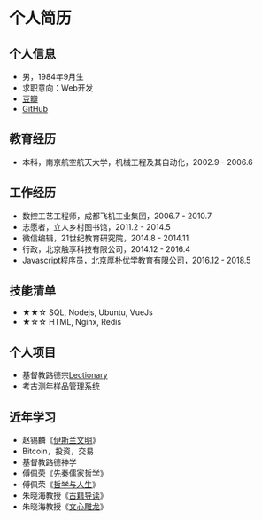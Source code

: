 # 个人简历

## 个人信息

* 男，1984年9月生
* 求职意向：Web开发
* [豆瓣](https://www.douban.com/people/chenyuanliang)
* [GitHub](https://www.github.com/zizaiziran)

## 教育经历

* 本科，南京航空航天大学，机械工程及其自动化，2002.9 - 2006.6

## 工作经历

* 数控工艺工程师，成都飞机工业集团，2006.7 - 2010.7
* 志愿者，立人乡村图书馆，2011.2 - 2014.5
* 微信编辑，21世纪教育研究院，2014.8 - 2014.11
* 行政，北京触享科技有限公司，2014.12 - 2016.4
* Javascript程序员，北京厚朴优学教育有限公司，2016.12 - 2018.5

## 技能清单

* ★★☆ SQL, Nodejs, Ubuntu, VueJs
* ★☆☆ HTML, Nginx, Redis

## 个人项目

* 基督教路德宗[Lectionary](https://lectionary.hisword.one)
* 考古测年样品管理系统

## 近年学习

* 赵锡麟《[伊斯兰文明](https://ocw.nycu.edu.tw/course_detail.php?bgid=6&gid=0&nid=548)》
* Bitcoin，投资，交易
* 基督教路德神学
* 傅佩荣《[先秦儒家哲学](https://www.youtube.com/playlist?list=PLCX-BLZ1hDpDfCyTS812Jnmk6mX-4J6gY)》
* 傅佩荣《[哲学与人生](https://www.youtube.com/playlist?list=PLCX-BLZ1hDpAbmZI49XEXh0lXV5oY0dVq)》
* 朱晓海教授《[古籍导读](https://ocw.nthu.edu.tw/ocw/index.php?page=course&cid=146)》
* 朱晓海教授《[文心雕龙](https://ocw.nthu.edu.tw/ocw/index.php?page=course&cid=267)》
